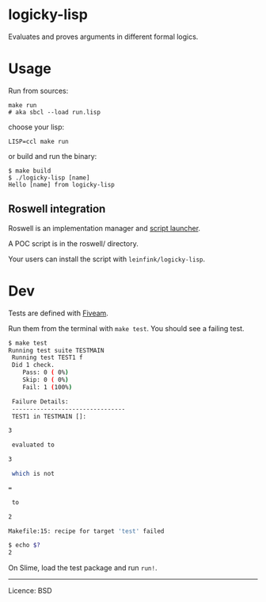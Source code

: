 # logicky-lisp

Evaluates and proves arguments in different formal logics.

# Usage

Run from sources:

    make run
    # aka sbcl --load run.lisp

choose your lisp:

    LISP=ccl make run

or build and run the binary:

```
$ make build
$ ./logicky-lisp [name]
Hello [name] from logicky-lisp
```

## Roswell integration

Roswell is an implementation manager and [script launcher](https://github.com/roswell/roswell/wiki/Roswell-as-a-Scripting-Environment).

A POC script is in the roswell/ directory.

Your users can install the script with `leinfink/logicky-lisp`.

# Dev

Tests are defined with [Fiveam](https://common-lisp.net/project/fiveam/docs/).

Run them from the terminal with `make test`. You should see a failing test.

```bash
$ make test
Running test suite TESTMAIN
 Running test TEST1 f
 Did 1 check.
    Pass: 0 ( 0%)
    Skip: 0 ( 0%)
    Fail: 1 (100%)

 Failure Details:
 --------------------------------
 TEST1 in TESTMAIN []:

3

 evaluated to

3

 which is not

=

 to

2

Makefile:15: recipe for target 'test' failed

$ echo $?
2
```

On Slime, load the test package and run `run!`.

---

Licence: BSD
